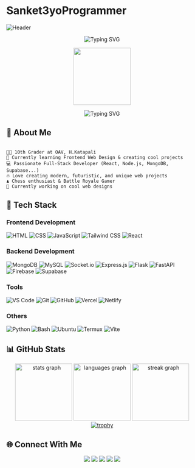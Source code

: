 # Sanket3yoProgrammer

![Header](https://capsule-render.vercel.app/api?type=waving&color=0:ff5733,100:171515&height=250&section=header&text=👋Hello,%20I%20Am%20Sanket%20Kumar%20Padhan&fontSize=50&fontColor=fff&animation=fadeIn&fontAlignY=40)

<p align="center">
  <img src="https://readme-typing-svg.herokuapp.com?font=Fira+Code&weight=600&size=22&duration=4000&pause=800&color=00FF00&center=true&vCenter=true&width=600&height=45&lines=🌍+Jharsuguda%2C+Odisha%2C+India%2C+Asia%2C+Earth" alt="Typing SVG">
</p>

<p align="center">
  <img src="https://media.tenor.com/uUNcnHwYJQEAAAAi/running-pikachu-transparent-snivee.gif" width="150px" />
</p>

<p align="center">
  <img src="https://readme-typing-svg.herokuapp.com?font=Fira+Code&weight=600&size=22&duration=4000&pause=800&color=FF5733&center=true&vCenter=true&width=600&height=45&lines=🔥+Developer+|+Innovator+|+Tech+Enthusiast;🚀+Coding+since+day+one;💡+Turning+ideas+into+reality;✨+Here+to+create+impact!" alt="Typing SVG" />
</p>

## 🌟 About Me

```

👨‍💻 10th Grader at OAV, H.Katapali
🎨 Currently learning Frontend Web Design & creating cool projects
💻 Passionate Full-Stack Developer (React, Node.js, MongoDB, Supabase...)
🔥 Love creating modern, futuristic, and unique web projects
♟️ Chess enthusiast & Battle Royale Gamer
🚀 Currently working on cool web designs

```


## 🚀 Tech Stack

### Frontend Development
![HTML](https://img.shields.io/badge/HTML5-E34F26?style=for-the-badge&logo=html5&logoColor=white)
![CSS](https://img.shields.io/badge/CSS3-1572B6?style=for-the-badge&logo=css3&logoColor=white)
![JavaScript](https://img.shields.io/badge/JavaScript-F7DF1E?style=for-the-badge&logo=javascript&logoColor=black)
![Tailwind CSS](https://img.shields.io/badge/Tailwind_CSS-38B2AC?style=for-the-badge&logo=tailwind-css&logoColor=white)
![React](https://img.shields.io/badge/React-61DAFB?style=for-the-badge&logo=react&logoColor=white)

### Backend Development
![MongoDB](https://img.shields.io/badge/MongoDB-47A248?style=for-the-badge&logo=mongodb&logoColor=white)
![MySQL](https://img.shields.io/badge/MySQL-4479A1?style=for-the-badge&logo=mysql&logoColor=white)
![Socket.io](https://img.shields.io/badge/Socket.io-010101?style=for-the-badge&logo=socket.io&logoColor=white)
![Express.js](https://img.shields.io/badge/Express.js-404D59?style=for-the-badge)
![Flask](https://img.shields.io/badge/Flask-000000?style=for-the-badge&logo=flask&logoColor=white)
![FastAPI](https://img.shields.io/badge/FastAPI-009688?style=for-the-badge&logo=fastapi&logoColor=white)
![Firebase](https://img.shields.io/badge/Firebase-FFCA28?style=for-the-badge&logo=firebase&logoColor=white)
![Supabase](https://img.shields.io/badge/Supabase-3ECF8E?style=for-the-badge&logo=supabase&logoColor=white)

### Tools
![VS Code](https://img.shields.io/badge/VS_Code-007ACC?style=for-the-badge&logo=visual-studio-code&logoColor=white)
![Git](https://img.shields.io/badge/Git-F05032?style=for-the-badge&logo=git&logoColor=white)
![GitHub](https://img.shields.io/badge/GitHub-171515?style=for-the-badge&logo=github&logoColor=white)
![Vercel](https://img.shields.io/badge/Vercel-000000?style=for-the-badge&logo=vercel&logoColor=white)
![Netlify](https://img.shields.io/badge/Netlify-00C7B7?style=for-the-badge&logo=netlify&logoColor=white)

### Others
![Python](https://img.shields.io/badge/Python-3776AB?style=for-the-badge&logo=python&logoColor=white)
![Bash](https://img.shields.io/badge/Bash-4EAA25?style=for-the-badge&logo=gnubash&logoColor=white)
![Ubuntu](https://img.shields.io/badge/Ubuntu-E95420?style=for-the-badge&logo=ubuntu&logoColor=white)
![Termux](https://img.shields.io/badge/Termux-000000?style=for-the-badge&logo=termux&logoColor=white)
![Vite](https://img.shields.io/badge/Vite-646CFF?style=for-the-badge&logo=vite&logoColor=white)


## 📊 GitHub Stats

<div align="center">
<img src="https://github-readme-stats.vercel.app/api?username=Sanket3yoprogrammer&hide_title=false&hide_rank=false&show_icons=true&include_all_commits=true&count_private=true&disable_animations=false&theme=dracula&hide_border=true&locale=en&order=1&no-bg=false&no-frame=false" height="150" alt="stats graph" />
  <img src="https://github-readme-stats.vercel.app/api/top-langs?username=Sanket3yoprogrammer&locale=en&hide_title=false&layout=compact&card_width=320&langs_count=5&theme=dracula&hide_border=true&order=2&no-bg=false&no-frame=false" height="150" alt="languages graph" />
  <img src="https://streak-stats.demolab.com?user=Sanket3yoprogrammer&locale=en&mode=daily&theme=dracula&hide_border=true&border_radius=5&order=3&no-bg=false&no-frame=false" height="150" alt="streak graph" style="margin-bottom: -40px;" />
</div>

<div align="center">
  <a href="https://github.com/sanket3yoprogrammer/github-profile-trophy">
    <img src="https://github-profile-trophy.vercel.app/?username=sanket3yoprogrammer&column=3&margin-w=15&margin-h=15&theme=algolia&no-bg=false&no-frame=false" alt="trophy">
  </a>
</div>


## 🌐 Connect With Me

<p align="center">
  <a href="mailto:sanketkumarpadhan95@gmail.com"><img src="https://img.shields.io/badge/Email-D14836?style=for-the-badge&logo=gmail&logoColor=white"></a>
  <a href="https://github.com/Sanket3yoprogrammer"><img src="https://img.shields.io/badge/GitHub-171515?style=for-the-badge&logo=github&logoColor=white"></a>
  <a href="http://codepen.io/Sanket-Kumar-Padhan-the-bold/"><img src="https://img.shields.io/badge/CodePen-000000?style=for-the-badge&logo=codepen&logoColor=white"></a>
  <a href="https://www.chess.com/member/Sanket_y07"><img src="https://img.shields.io/badge/Chess.com-769656?style=for-the-badge&logo=chess.com&logoColor=white"></a>
  <a href="https://sanketme-projects.vercel.app/"><img src="https://img.shields.io/badge/Portfolio-FF5733?style=for-the-badge&logo=react&logoColor=white"></a>
</p>

